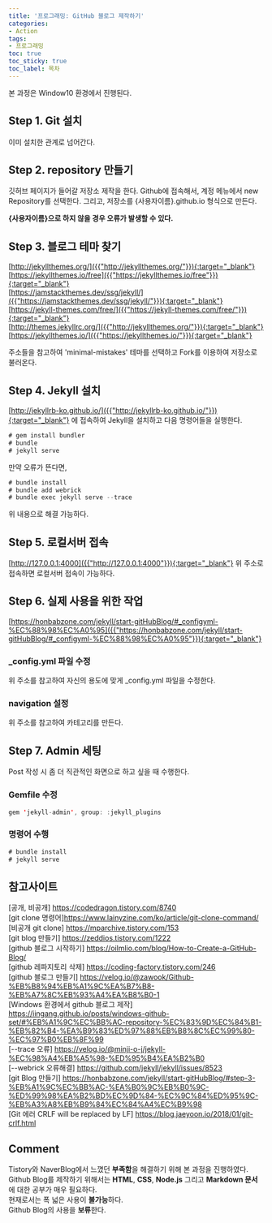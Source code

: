 ```yaml
---
title: '프로그래밍: GitHub 블로그 제작하기'
categories:
- Action
tags:
- 프로그래밍
toc: true
toc_sticky: true
toc_label: 목차
---
```


본 과정은 Window10 환경에서 진행된다.

## Step 1. Git 설치
이미 설치한 관계로 넘어간다.

## Step 2. repository 만들기
깃허브 페이지가 들어갈 저장소 제작을 한다.
Github에 접속해서, 계정 메뉴에서 new Repository를 선택한다. 그리고, 저장소를 {사용자이름}.github.io 형식으로 만든다.

**{사용자이름}으로 하지 않을 경우 오류가 발생할 수 있다.**


## Step 3. 블로그 테마 찾기
[http://jekyllthemes.org/]({{"http://jekyllthemes.org/"}}){:target="_blank"}<br>
[https://jekyllthemes.io/free]({{"https://jekyllthemes.io/free"}}){:target="_blank"}<br>
[https://jamstackthemes.dev/ssg/jekyll/]({{"https://jamstackthemes.dev/ssg/jekyll/"}}){:target="_blank"}<br>
[https://jekyll-themes.com/free/]({{"https://jekyll-themes.com/free/"}}){:target="_blank"}<br>
[http://themes.jekyllrc.org/]({{"http://jekyllthemes.org/"}}){:target="_blank"}<br>
[https://jekyllthemes.io/]({{"https://jekyllthemes.io/"}}){:target="_blank"}<br>

주소들을 참고하여 'minimal-mistakes' 테마를 선택하고  Fork를 이용하여 저장소로 불러온다.

## Step 4. Jekyll 설치
[http://jekyllrb-ko.github.io/]({{"http://jekyllrb-ko.github.io/"}}){:target="_blank"} 에 접속하여 Jekyll을 설치하고 다음 명령어들을 실행한다.<br>

```java
# gem install bundler
# bundle
# jekyll serve
```

만약 오류가 뜬다면,

```java
# bundle install
# bundle add webrick
# bundle exec jekyll serve --trace
```

위 내용으로 해결 가능하다.

## Step 5. 로컬서버 접속
[http://127.0.0.1:4000]({{"http://127.0.0.1:4000"}}){:target="_blank"} 위 주소로 접속하면 로컬서버 접속이 가능하다.

## Step 6. 실제 사용을 위한 작업
[https://honbabzone.com/jekyll/start-gitHubBlog/#_configyml-%EC%88%98%EC%A0%95]({{"https://honbabzone.com/jekyll/start-gitHubBlog/#_configyml-%EC%88%98%EC%A0%95"}}){:target="_blank"} 
### _config.yml 파일 수정
위 주소를 참고하여 자신의 용도에 맞게 _config.yml 파일을 수정한다.

### navigation 설정
위 주소를 참고하여 카테고리를 만든다.

## Step 7. Admin 세팅
Post 작성 시 좀 더 직관적인 화면으로 하고 싶을 때 수행한다.

### Gemfile 수정
```java
gem 'jekyll-admin', group: :jekyll_plugins
```
### 명령어 수행
```java
# bundle install
# jekyll serve 
```
## 참고사이트
[공개, 비공개] <https://codedragon.tistory.com/8740> <br>
[git clone 명령어]<https://www.lainyzine.com/ko/article/git-clone-command/> <br>
[비공개 git clone] <https://mparchive.tistory.com/153> <br>
[git blog 만들기] <https://zeddios.tistory.com/1222> <br>
[github 블로그 시작하기] <https://oilmlio.com/blog/How-to-Create-a-GitHub-Blog/> <br>
[github 레파지토리 삭제] <https://coding-factory.tistory.com/246> <br>
[github 블로그 만들기] <https://velog.io/@zawook/Github-%EB%B8%94%EB%A1%9C%EA%B7%B8-%EB%A7%8C%EB%93%A4%EA%B8%B0-1> <br>
[Windows 환경에서 github 블로그 제작] <https://iingang.github.io/posts/windows-github-set/#%EB%A1%9C%EC%BB%AC-repository-%EC%83%9D%EC%84%B1-%EB%82%B4-%EA%B9%83%ED%97%88%EB%B8%8C%EC%99%80-%EC%97%B0%EB%8F%99> <br>
[--trace 오류] <https://velog.io/@minji-o-j/jekyll-%EC%98%A4%EB%A5%98-%ED%95%B4%EA%B2%B0><br>
[--webrick 오류해결] <https://github.com/jekyll/jekyll/issues/8523> <br>
[git Blog 만들기] <https://honbabzone.com/jekyll/start-gitHubBlog/#step-3-%EB%A1%9C%EC%BB%AC-%EA%B0%9C%EB%B0%9C-%ED%99%98%EA%B2%BD%EC%9D%84-%EC%9C%84%ED%95%9C-%EB%A3%A8%EB%B9%84%EC%84%A4%EC%B9%98> <br>[Git 에러 CRLF will be replaced by LF] https://blog.jaeyoon.io/2018/01/git-crlf.html

## Comment
Tistory와 NaverBlog에서 느꼈던 **부족함**을 해결하기 위해 본 과정을 진행하였다.<br>Github Blog를 제작하기 위해서는 **HTML**, **CSS**, **Node.js** 그리고 **Markdown 문서**에 대한 공부가 매우 필요하다. <br>현재로서는 폭 넓은 사용이 **불가능**하다.<br>Github Blog의 사용을 **보류**한다.
